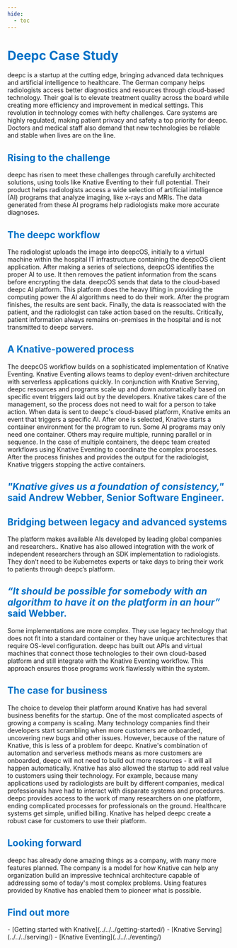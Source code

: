 ```yaml
---
hide:
  - toc
---
```

<h1 style="color:#0071c7;">Deepc Case Study</h1>

deepc is a startup at the cutting edge, bringing advanced data techniques and artificial intelligence to healthcare. The German company helps radiologists  access better diagnostics and resources through cloud-based technology. Their goal is to elevate treatment  quality across the board while creating more efficiency and improvement in medical settings.
This revolution in technology comes with hefty challenges. Care systems are highly regulated, making patient privacy and safety a top priority for deepc. Doctors and medical staff also demand that new technologies be reliable and stable when lives are on the line.


<h2 style="color:#0071c7;">Rising to the challenge</h2>
deepc has risen to meet these challenges through carefully architected solutions, using tools like Knative Eventing to their full potential. Their product helps radiologists access a wide selection of artificial intelligence (AI) programs that analyze imaging, like x-rays and MRIs. The data generated from these AI programs help radiologists make more accurate diagnoses.

<h2 style="color:#0071c7;">The deepc workflow</h2>
The radiologist uploads the image into deepcOS, initially to a virtual machine within the hospital IT infrastructure containing the deepcOS client application. After making a series of selections, deepcOS identifies the proper AI to use. It then removes the patient information from the scans before encrypting the data.
deepcOS sends that data to the cloud-based deepc AI platform. This platform does the heavy lifting in providing the computing power the AI algorithms need to do their work. After the program finishes, the results are sent back. Finally, the data is reassociated with the patient, and the radiologist can take action based on the results. Critically, patient information always remains on-premises in the hospital and is not transmitted to deepc servers.

<h2 style="color:#0071c7;">A Knative-powered process</h2>
The deepcOS workflow builds on a sophisticated implementation of Knative Eventing. Knative Eventing allows teams to deploy event-driven architecture with serverless applications quickly. In conjunction with Knative Serving, deepc resources and programs scale up and down automatically based on specific event triggers laid out by the developers. Knative takes care of the management, so the process does not need to wait for a person to take action.
When data is sent to deepc's cloud-based platform, Knative emits an event that triggers a specific AI. After one is selected, Knative starts a container environment for the program to run. Some AI programs may only need one container. Others may require multiple, running parallel or in sequence. In the case of multiple containers, the deepc team created workflows using Knative Eventing to coordinate the complex processes. After the process finishes and provides the output for the radiologist, Knative triggers stopping the active containers.

<h2 style="color:#0071c7;"><em>"Knative gives us a foundation of consistency,"</em> said Andrew Webber, Senior Software Engineer.</h2>

<h2 style="color:#0071c7;">Bridging between legacy and advanced systems</h2>
The platform makes available AIs developed by leading global companies and researchers.. Knative has also allowed integration with the work of independent researchers through an SDK implementation to radiologists. They don’t need to be Kubernetes experts or take days to bring their work to patients through deepc’s platform.

<h2 style="color:#0071c7;"><em>“It should be possible for somebody with an algorithm to have it on the platform in an hour”</em> said Webber.</h2>

Some implementations are more complex. They use legacy technology that does not fit into a standard container or they have unique architectures that require OS-level configuration. deepc has built out APIs and virtual machines that connect those technologies to their own cloud-based platform and still integrate with the Knative Eventing workflow. This approach ensures those programs work flawlessly within the system.

<h2 style="color:#0071c7;">The case for business</h2>
The choice to develop their platform around Knative has had several business benefits for the startup. One of the most complicated aspects of growing a company is scaling. Many technology companies find their developers start scrambling when more customers are onboarded, uncovering new bugs and other issues. However, because of the nature of Knative, this is less of a problem for deepc. Knative's combination of automation and serverless methods means as more customers are onboarded, deepc will not need to build out more resources - it will all happen automatically.
Knative has also allowed the startup to add real value to customers using their technology. For example, because many applications used by radiologists are built by different companies, medical professionals have had to interact with disparate systems and procedures. deepc provides access to the work of many researchers on one platform, ending complicated processes for professionals on the ground. Healthcare systems get simple, unified billing. Knative has helped deepc create a robust case for customers to use their platform.

<h2 style="color:#0071c7;">Looking forward</h2>
deepc has already done amazing things as a company, with many more features planned. The company is a model for how Knative can help any organization build an impressive technical architecture capable of addressing some of today's most complex problems. Using features provided by Knative has enabled them to pioneer what is possible.

<h2 style="color:#0071c7;">Find out more</h2>
- [Getting started with Knative](../../../getting-started/)
- [Knative Serving](../../../serving/)
- [Knative Eventing](../../../eventing/)
